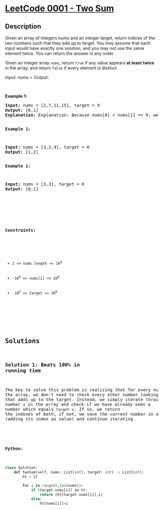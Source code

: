 # [LeetCode 0001 - Two Sum](https://leetcode.com/problems/two-sum)


## Description
<p> Given an array of integers nums and an integer target, return indices of the two numbers such that they add up to target.
You may assume that each input would have exactly one solution, and you may not use the same element twice.
You can return the answer in any order. </p>

<p>Given an integer array <code>nums</code>, return <code>true</code> if any value appears <strong>at least twice</strong> in the array, and return <code>false</code> if every element is distinct.

Input: nums = 
Output: 


<p>&nbsp;</p>
<p><strong class="example">Example 1:</strong></p>
<pre><strong>Input:</strong> nums = [2,7,11,15], target = 9
<strong>Output:</strong> [0,1]
<strong>Explanation:</strong> Explanation: Because nums[0] + nums[1] == 9, we return [0, 1].

<p><strong class="example">Example 1:</strong></p>
<pre><strong>Input:</strong> nums = [3,2,4], target = 6
<strong>Output:</strong> [1,2]

<p><strong class="example">Example 1:</strong></p>
<pre><strong>Input:</strong> nums = [3,3], target = 6
<strong>Output:</strong> [0,1]


</pre>
<p>&nbsp;</p>
<p><strong>Constraints:</strong></p>

<ul>
	<li><code>2 &lt;= nums.length &lt;= 10<sup>4</sup></code></li>
	<li><code>-10<sup>9</sup> &lt;= nums[i] &lt;= 10<sup>9</sup></code></li>
  <li><code>-10<sup>9</sup> &lt;= target &lt;= 10<sup>9</sup></code></li>
</ul>

<br/>

## Solutions

### Solution 1: Beats 100% in running time

The key to solve this problem is realizing that for every number in the array, we don't need to check every other number looking for the one that adds up to the target. Instead, we simply iterate through each number `x` in the array and check if we have already seen a number which equals `target`-`x`. If so, we return the indexes of both; if not, we save the current number in a hash map (adding its index as value) and continue iterating.

<!-- tabs:start -->

#### Python:
```python
class Solution:
    def twoSum(self, nums: List[int], target: int) -> List[int]:
        ht = {}

        for i in range(0,len(nums)):
            if (target-nums[i]) in ht: 
                return (ht[target-nums[i]],i)
            else:
                ht[nums[i]]=i
        
```
